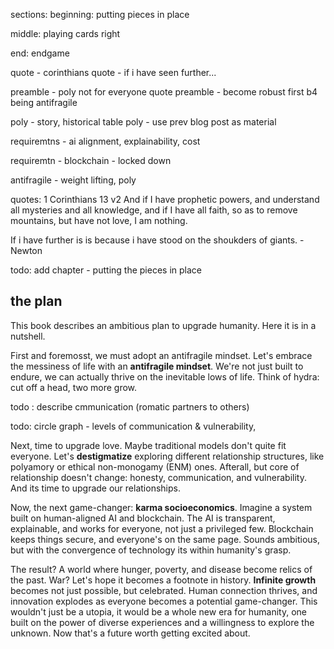 
sections: 
beginning: putting pieces in place

middle: playing cards right

end: endgame

quote - corinthians
quote - if i have seen further...

preamble - poly not for everyone quote
preamble - become robust first b4 being antifragile

poly - story, historical table 
poly - use prev blog post as material


requiremtns - ai alignment, explainability, cost

requiremtn - blockchain - locked down

antifragile - weight lifting, poly

quotes:
1 Corinthians 13 v2
And if I have prophetic powers, and understand all mysteries and all knowledge, and if I have all faith, so as to remove mountains, but have not love, I am nothing.

If i have further is is because i have stood on the shoukders of giants. - Newton

todo: add chapter - putting the pieces in place

## the plan
This book describes an ambitious plan to upgrade humanity. Here it is in a nutshell.

First and foremosst, we must adopt an antifragile mindset. Let's embrace the messiness of life with an **antifragile mindset**. We're not just built to endure, we can actually thrive on the inevitable lows of life.  Think of hydra: cut off a head, two more grow. 

todo : describe cmmunication (romatic partners to others)

todo: circle graph - levels of communication & vulnerability,

Next, time to upgrade love. Maybe traditional models don't quite fit everyone. Let's **destigmatize** exploring different relationship structures, like polyamory or ethical non-monogamy (ENM) ones. Afterall, but core of relationship doesn't change: honesty, communication, and vulnerability. And its time to upgrade our relationships.

Now, the next game-changer: **karma socioeconomics**. Imagine a system built on human-aligned AI and blockchain. The AI is transparent, explainable, and works for everyone, not just a privileged few. Blockchain keeps things secure, and everyone's on the same page. Sounds ambitious, but with the convergence of technology its within humanity's grasp.

The result? A world where hunger, poverty, and disease become relics of the past.  War? Let's hope it becomes a footnote in history.  **Infinite growth** becomes not just possible, but celebrated. Human connection thrives, and innovation explodes as everyone becomes a potential game-changer. This wouldn't just be a utopia, it would be a whole new era for humanity, one built on the power of diverse experiences and a willingness to explore the unknown. Now that's a future worth getting excited about. 

